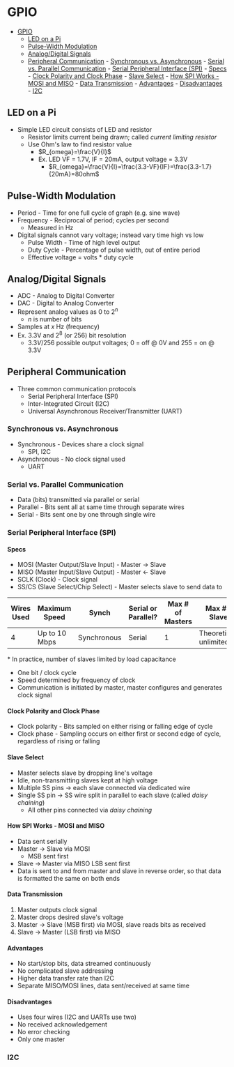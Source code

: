 # GPIO

<!--toc:start-->

- [GPIO](#gpio)
  - [LED on a Pi](#led-on-a-pi)
  - [Pulse-Width Modulation](#pulse-width-modulation)
  - [Analog/Digital Signals](#analogdigital-signals)
  - [Peripheral Communication](#peripheral-communication) - [Synchronous vs. Asynchronous](#synchronous-vs-asynchronous) - [Serial vs. Parallel Communication](#serial-vs-parallel-communication) - [Serial Peripheral Interface (SPI)](#serial-peripheral-interface-spi) - [Specs](#specs) - [Clock Polarity and Clock Phase](#clock-polarity-and-clock-phase) - [Slave Select](#slave-select) - [How SPI Works - MOSI and MISO](#how-spi-works-mosi-and-miso) - [Data Transmission](#data-transmission) - [Advantages](#advantages) - [Disadvantages](#disadvantages) - [I2C](#i2c)
  <!--toc:end-->

## LED on a Pi

- Simple LED circuit consists of LED and resistor
  - Resistor limits current being drawn; called _current limiting resistor_
  - Use Ohm's law to find resistor value
    - $R_{omega}=\frac{V}{I}$
    - Ex. LED VF = 1.7V, IF = 20mA, output voltage = 3.3V
      - $R_{omega}=\frac{V}{I}=\frac{3.3-VF}{IF}=\frac{3.3-1.7}{20mA}=80ohm$

## Pulse-Width Modulation

- Period - Time for one full cycle of graph (e.g. sine wave)
- Frequency - Reciprocal of period; cycles per second
  - Measured in Hz
- Digital signals cannot vary voltage; instead vary time high vs low
  - Pulse Width - Time of high level output
  - Duty Cycle - Percentage of pulse width, out of entire period
  - Effective voltage = volts \* duty cycle

## Analog/Digital Signals

- ADC - Analog to Digital Converter
- DAC - Digital to Analog Converter
- Represent analog values as $0$ to $2^n$
  - $n$ is number of bits
- Samples at $x$ Hz (frequency)
- Ex. 3.3V and $2^8$ (or 256) bit resolution
  - $3.3V/256$ possible output voltages; 0 = off @ 0V and 255 = on @ 3.3V

## Peripheral Communication

- Three common communication protocols
  - Serial Peripheral Interface (SPI)
  - Inter-Integrated Circuit (I2C)
  - Universal Asynchronous Receiver/Transmitter (UART)

### Synchronous vs. Asynchronous

- Synchronous - Devices share a clock signal
  - SPI, I2C
- Asynchronous - No clock signal used
  - UART

### Serial vs. Parallel Communication

- Data (bits) transmitted via parallel or serial
- Parallel - Bits sent all at same time through separate wires
- Serial - Bits sent one by one through single wire

### Serial Peripheral Interface (SPI)

#### Specs

- MOSI (Master Output/Slave Input) - Master -> Slave
- MISO (Master Input/Slave Output) - Master <- Slave
- SCLK (Clock) - Clock signal
- SS/CS (Slave Select/Chip Select) - Master selects slave to send data to

| Wires Used | Maximum Speed | Synch       | Serial or Parallel? | Max # of Masters | Max # of Slaves           |
| ---------- | ------------- | ----------- | ------------------- | ---------------- | ------------------------- |
| 4          | Up to 10 Mbps | Synchronous | Serial              | 1                | Theoretically unlimited\* |

\* In practice, number of slaves limited by load capacitance

- One bit / clock cycle
- Speed determined by frequency of clock
- Communication is initiated by master, master configures and generates
  clock signal

#### Clock Polarity and Clock Phase

- Clock polarity - Bits sampled on either rising or falling edge of cycle
- Clock phase - Sampling occurs on either first or second edge of cycle,
  regardless of rising or falling

#### Slave Select

- Master selects slave by dropping line's voltage
- Idle, non-transmitting slaves kept at high voltage
- Multiple SS pins -> each slave connected via dedicated wire
- Single SS pin -> SS wire split in parallel to each slave (called _daisy chaining_)
  - All other pins connected via _daisy chaining_

#### How SPI Works - MOSI and MISO

- Data sent serially
- Master -> Slave via MOSI
  - MSB sent first
- Slave -> Master via MISO
  LSB sent first
- Data is sent to and from master and slave in reverse order, so that data is
  formatted the same on both ends

#### Data Transmission

1. Master outputs clock signal
2. Master drops desired slave's voltage
3. Master -> Slave (MSB first) via MOSI, slave reads bits as received
4. Slave -> Master (LSB first) via MISO

#### Advantages

- No start/stop bits, data streamed continuously
- No complicated slave addressing
- Higher data transfer rate than I2C
- Separate MISO/MOSI lines, data sent/received at same time

#### Disadvantages

- Uses four wires (I2C and UARTs use two)
- No received acknowledgement
- No error checking
- Only one master

### I2C
